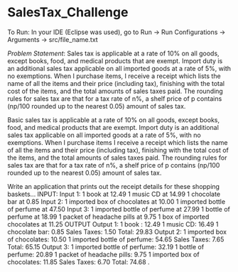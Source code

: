 # SalesTax_Challenge
To Run: In your IDE (Eclipse was used), go to Run -> Run Configurations -> Arguments -> src/file_name.txt

*Problem Statement*: Sales tax is applicable at a rate of 10% on all goods, except books, food, and medical products that are exempt. Import duty is an additional sales tax applicable on all imported goods at a rate of 5%, with no exemptions. When I purchase items, I receive a receipt which lists the name of all the items and their price (including tax), finishing with the total cost of the items, and the total amounts of sales taxes paid. The rounding rules for sales tax are that for a tax rate of n%, a shelf price of p contains (np/100 rounded up to the nearest 0.05) amount of sales tax.  

Basic sales tax is applicable at a rate of 10% on all goods, except books, food, and medical products that are exempt. Import duty is an additional sales tax applicable on all imported goods at a rate of 5%, with no exemptions.  When I purchase items I receive a receipt which lists the name of all the items and their price (including tax), finishing with the total cost of the items, and the total amounts of sales taxes paid. The rounding rules for sales tax are that for a tax rate of n%, a shelf price of p contains (np/100 rounded up to the nearest 0.05) amount of sales tax. 

Write an application that prints out the receipt details for these shopping baskets...  INPUT: Input 1:  1 book at 12.49 1 music CD at 14.99 1 chocolate bar at 0.85  Input 2:  1 imported box of chocolates at 10.00 1 imported bottle of perfume at 47.50  Input 3:  1 imported bottle of perfume at 27.99 1 bottle of perfume at 18.99 1 packet of headache pills at 9.75 1 box of imported chocolates at 11.25  OUTPUT Output 1:  1 book : 12.49 1 music CD: 16.49 1 chocolate bar: 0.85 Sales Taxes: 1.50 Total: 29.83  Output 2:  1 imported box of chocolates: 10.50 1 imported bottle of perfume: 54.65 Sales Taxes: 7.65 Total: 65.15  Output 3:  1 imported bottle of perfume: 32.19 1 bottle of perfume: 20.89 1 packet of headache pills: 9.75 1 imported box of chocolates: 11.85 Sales Taxes: 6.70 Total: 74.68 .
